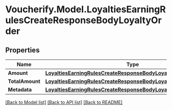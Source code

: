 # Voucherify.Model.LoyaltiesEarningRulesCreateResponseBodyLoyaltyOrder

## Properties

Name | Type | Description | Notes
------------ | ------------- | ------------- | -------------
**Amount** | [**LoyaltiesEarningRulesCreateResponseBodyLoyaltyOrderAmount**](LoyaltiesEarningRulesCreateResponseBodyLoyaltyOrderAmount.md) |  | [optional] 
**TotalAmount** | [**LoyaltiesEarningRulesCreateResponseBodyLoyaltyOrderTotalAmount**](LoyaltiesEarningRulesCreateResponseBodyLoyaltyOrderTotalAmount.md) |  | [optional] 
**Metadata** | [**LoyaltiesEarningRulesCreateResponseBodyLoyaltyOrderMetadata**](LoyaltiesEarningRulesCreateResponseBodyLoyaltyOrderMetadata.md) |  | [optional] 

[[Back to Model list]](../README.md#documentation-for-models) [[Back to API list]](../README.md#documentation-for-api-endpoints) [[Back to README]](../README.md)

